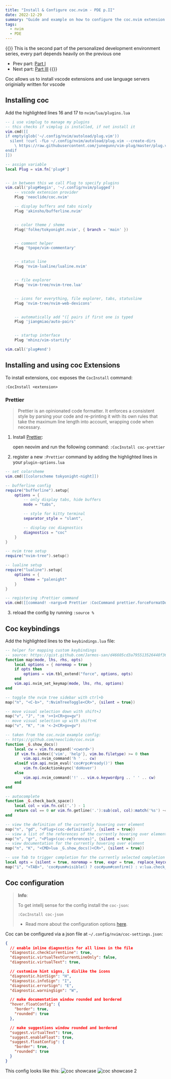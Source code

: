 ```yaml
---
title: "Install & Configure coc.nvim - PDE p.II"
date: 2022-12-29
summary: "Guide and example on how to configure the coc.nvim extension and lsp provider (config and keybinds)"
tags:
  - nvim
  - PDE
---
```


{{<callout type="Info">}}
This is the second part of the personalized development environment series, every part depends heavily on the previous one

- Prev part: [Part I](/posts/2022/neovim-ped-1/)
- Next part: [Part III](/posts/2023/configure-fzf-nvim/)
{{</callout>}}

Coc allows us to install vscode extensions and use language servers originially written for vscode

## Installing coc

Add the highlighted lines 16 and 17 to `nvim/lua/plugins.lua`

```lua {hl_lines=[16,17]}
-- i use vimplug to manage my plugins
-- this checks if vimplug is installed, if not install it
vim.cmd([[
if empty(glob('~/.config/nvim/autoload/plug.vim'))
  silent !curl -fLo ~/.config/nvim/autoload/plug.vim --create-dirs
    \ https://raw.githubusercontent.com/junegunn/vim-plug/master/plug.vim
endif
]])

-- assign variable
local Plug = vim.fn['plug#']


-- in between this we call Plug to specify plugins
vim.call('plug#begin', '~/.config/nvim/plugged')
    -- vscode extension provider
    Plug 'neoclide/coc.nvim'

    -- display buffers and tabs nicely
    Plug 'akinsho/bufferline.nvim'


    -- color theme / sheme
    Plug('folke/tokyonight.nvim', { branch = 'main' })


    -- comment helper
    Plug 'tpope/vim-commentary'


    -- status line
    Plug 'nvim-lualine/lualine.nvim'


    -- file explorer
    Plug 'nvim-tree/nvim-tree.lua'


    -- icons for everything, file explorer, tabs, statusline
    Plug 'nvim-tree/nvim-web-devicons'


    -- automatically add "([ pairs if first one is typed
    Plug 'jiangmiao/auto-pairs'


    -- startup interface
    Plug 'mhinz/vim-startify'

vim.call('plug#end')
```

## Installing and using coc Extensions

To install extensions, coc exposes the `CocInstall` command:

```vim
:CocInstall <extension>
```

### Prettier

> Prettier is an opinionated code formatter.
> It enforces a consistent style by parsing your code and re-printing
> it with its own rules that take the maximum line length into account, wrapping code when necessary.

1. Install [Prettier](https://github.com/neoclide/coc-prettier):

   open neovim and run the following command: `:CocInstall coc-prettier`

2. register a new `:Prettier` command by adding the highlighted lines in your `plugin-options.lua`

```lua {hl_lines=[28,29]}
-- set colorsheme
vim.cmd([[colorscheme tokyonight-night]])

-- bufferline config
require("bufferline").setup{
    options = {
        -- only display tabs, hide buffers
        mode = "tabs",

        -- style for kitty terminal
        separator_style = "slant",

        -- display coc diagnostics
        diagnostics = "coc"
    }
}

-- nvim tree setup
require("nvim-tree").setup()

-- lualine setup
require("lualine").setup{
    options = {
        theme = "palenight"
    }
}

-- registering :Prettier command
vim.cmd([[command! -nargs=0 Prettier :CocCommand prettier.forceFormatDocument]])
```

3. reload the config by running `:source %`

## Coc keybindings

Add the highlighted lines to the `keybindings.lua` file:

```lua {hl_lines=["19-30", "32-36", "38-43", "45-47"]}
-- helper for mapping custom keybindings
-- source: https://gist.github.com/Jarmos-san/d46605cd3a795513526448f36e0db18e#file-example-keymap-lua
function map(mode, lhs, rhs, opts)
    local options = { noremap = true }
    if opts then
        options = vim.tbl_extend("force", options, opts)
    end
    vim.api.nvim_set_keymap(mode, lhs, rhs, options)
end

-- toggle the nvim tree sidebar with ctrl+b
map("n", "<C-b>", ":NvimTreeToggle<CR>", {silent = true})

-- move visual selection down with shift+J
map("v", "J", ":m '>+1<CR>gv=gv")
-- move visual selection up with shift+K
map("v", "K", ":m '<-2<CR>gv=gv")

-- taken from the coc.nvim example config:
-- https://github.com/neoclide/coc.nvim
function _G.show_docs()
    local cw = vim.fn.expand('<cword>')
    if vim.fn.index({'vim', 'help'}, vim.bo.filetype) >= 0 then
        vim.api.nvim_command('h ' .. cw)
    elseif vim.api.nvim_eval('coc#rpc#ready()') then
        vim.fn.CocActionAsync('doHover')
    else
        vim.api.nvim_command('!' .. vim.o.keywordprg .. ' ' .. cw)
    end
end

-- autocomplete
function _G.check_back_space()
    local col = vim.fn.col('.') - 1
    return col == 0 or vim.fn.getline('.'):sub(col, col):match('%s') ~= nil
end

-- view the definition of the currently hovering over element
map("n", "gd", "<Plug>(coc-definition)", {silent = true})
-- view a list of the references of the currently hovering over element
map("n", "gr", "<Plug>(coc-references)", {silent = true})
-- view documentation for the currently hovering over element
map("n", "K", "<CMD>lua _G.show_docs()<CR>", {silent = true})

-- use Tab to trigger completion for the currently selected completion
local opts = {silent = true, noremap = true, expr = true, replace_keycodes = false}
map("i", "<TAB>", 'coc#pum#visible() ? coc#pum#confirm() : v:lua.check_back_space() ? "<TAB>" : coc#refresh()', opts)
```

## Coc configuration

> **Info**:
>
> To get intellj sense for the config install the `coc-json`:
>
> ```text
> :CocInstall coc-json
> ```
>
> - Read more about the configuration options [here](https://github.com/neoclide/coc.nvim/wiki/Using-the-configuration-file).

Coc can be configured via a json file at `~/.config/nvim/coc-settings.json`:

```json
{
  // enable inline diagnostics for all lines in the file
  "diagnostic.checkCurrentLine": true,
  "diagnostic.virtualTextCurrentLineOnly": false,
  "diagnostic.virtualText": true,

  // customise hint signs, i dislike the icons
  "diagnostic.hintSign": "H",
  "diagnostic.infoSign": "I",
  "diagnostic.errorSign": "E",
  "diagnostic.warningSign": "W",

  // make documentation window rounded and bordered
  "hover.floatConfig": {
    "border": true,
    "rounded": true
  },

  // make suggestions window rounded and bordered
  "suggest.virtualText": true,
  "suggest.enableFloat": true,
  "suggest.floatConfig": {
    "border": true,
    "rounded": true
  }
}
```

This config looks like this:
![coc showcase](/vim/coc.webp)
![coc showcase 2](/vim/coc2.webp)
